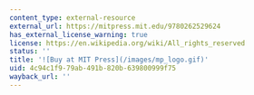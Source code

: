 ```yaml
---
content_type: external-resource
external_url: https://mitpress.mit.edu/9780262529624
has_external_license_warning: true
license: https://en.wikipedia.org/wiki/All_rights_reserved
status: ''
title: '![Buy at MIT Press](/images/mp_logo.gif)'
uid: 4c94c1f9-79ab-491b-820b-639800999f75
wayback_url: ''
---
```

